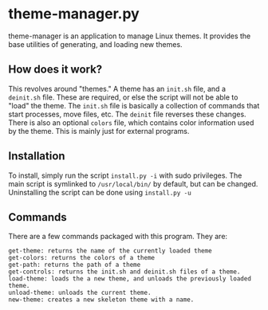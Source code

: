 # theme-manager.py
theme-manager is an application to manage Linux themes. It provides the base utilities of generating, and loading
new themes.

## How does it work?
This revolves around "themes." A theme has an ``init.sh`` file, and a ``deinit.sh`` file. These are required, or else
the script will not be able to "load" the theme. The ``init.sh`` file is basically a collection of commands that start
processes, move files, etc. The ``deinit`` file reverses these changes. There is also an optional ``colors`` file, which
contains color information used by the theme. This is mainly just for external programs.

## Installation
To install, simply run the script ``install.py -i`` with sudo privileges. The main script is symlinked to ``/usr/local/bin/``
by default, but can be changed. Uninstalling the script can be done using ``install.py -u``

## Commands
There are a few commands packaged with this program. They are:

```
get-theme: returns the name of the currently loaded theme
get-colors: returns the colors of a theme
get-path: returns the path of a theme
get-controls: returns the init.sh and deinit.sh files of a theme.
load-theme: loads the a new theme, and unloads the previously loaded theme.
unload-theme: unloads the current theme.
new-theme: creates a new skeleton theme with a name.
```
